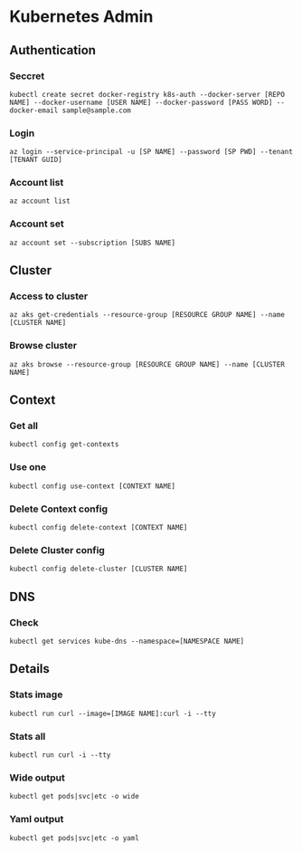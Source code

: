 # Kubernetes Admin

## Authentication

### Seccret
```
kubectl create secret docker-registry k8s-auth --docker-server [REPO NAME] --docker-username [USER NAME] --docker-password [PASS WORD] --docker-email sample@sample.com
```
### Login
```
az login --service-principal -u [SP NAME] --password [SP PWD] --tenant [TENANT GUID]
```
### Account list
```
az account list
```
### Account set
```
az account set --subscription [SUBS NAME]
```

## Cluster
### Access to cluster
```
az aks get-credentials --resource-group [RESOURCE GROUP NAME] --name [CLUSTER NAME]
```
### Browse cluster
```
az aks browse --resource-group [RESOURCE GROUP NAME] --name [CLUSTER NAME]
```

## Context
### Get all
```
kubectl config get-contexts
```
### Use one
```
kubectl config use-context [CONTEXT NAME]
```
### Delete Context config
```
kubectl config delete-context [CONTEXT NAME]
```
### Delete Cluster config
```
kubectl config delete-cluster [CLUSTER NAME]
```

## DNS
### Check
```
kubectl get services kube-dns --namespace=[NAMESPACE NAME]
```

## Details
### Stats image
```
kubectl run curl --image=[IMAGE NAME]:curl -i --tty
```
### Stats all
```
kubectl run curl -i --tty
```
### Wide output
```
kubectl get pods|svc|etc -o wide
```
### Yaml output
```
kubectl get pods|svc|etc -o yaml
```
